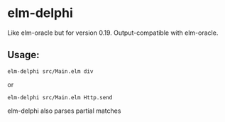 # elm-delphi
Like elm-oracle but for version 0.19. Output-compatible with elm-oracle.

## Usage:

    elm-delphi src/Main.elm div

or 

    elm-delphi src/Main.elm Http.send

elm-delphi also parses partial matches
